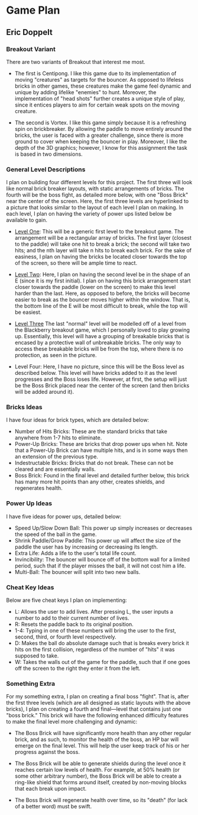 # Game Plan
## Eric Doppelt


### Breakout Variant

There are two variants of Breakout that interest me most.
 
- The first is Centipong. I like this game due to its implementation of moving "creatures" as targets for the bouncer. 
As opposed to lifeless bricks in other games, these creatures make the game feel dynamic and unique by adding lifelike "enemies" to
hunt. Moreover, the implementation of "head shots" further creates a unique style of play, since it entices players to aim for certain
weak spots on the moving creature.

 - The second is Vortex. I like this game simply because it is a refreshing spin on brickbreaker. By allowing the paddle to move entirely
 around the bricks, the user is faced with a greater challenge, since there is more ground to cover when keeping the bouncer in play.
 Moreover, I like the depth of the 3D graphics; however, I know for this assignment the task is based in two dimensions.
 
### General Level Descriptions

I plan on building four different levels for this project. The first three will look like normal brick breaker layouts, with static arrangements 
of bricks. The fourth will be the boss fight, as detailed more below, with one "Boss Brick" near the center of the screen. Here, the first three levels are hyperlinked
to a picture that looks similar to the layout of each level I plan on making. In each level, I plan on having the variety of power ups listed below be available to gain.

- [Level One](https://www.google.com/imgres?imgurl=http%3A%2F%2Fphilippetronis.net%2Fassets%2Fimages%2Frrbbthumb.PNG&imgrefurl=http%3A%2F%2Fphilippetronis.net%2Fwebapps.html&docid=SW8JbWHWls-2GM&tbnid=hsmBQoicvxwxCM%3A&vet=10ahUKEwik3fCvyf_mAhWQq1kKHZLKB6MQMwhJKAQwBA..i&w=1180&h=920&bih=876&biw=707&q=brick%20breaker%20rainbow&ved=0ahUKEwik3fCvyf_mAhWQq1kKHZLKB6MQMwhJKAQwBA&iact=mrc&uact=8):
This will be a generic first level to the breakout game. The arrangement will be a rectangular array of bricks.
The first layer (closest to the paddle) will take one hit to break a brick; the second will take two hits; and the nth layer will take n hits to break each brick.
For the sake of easiness, I plan on having the bricks be located closer towards the top of the screen, so there will be ample time to react.

- [Level Two](https://www.google.com/url?sa=i&source=images&cd=&ved=2ahUKEwjOxvXe4f_mAhWSmOAKHR20B0kQjRx6BAgBEAQ&url=https%3A%2F%2Fwww.vectorstock.com%2Froyalty-free-vector%2Fletter-e-made-from-realistic-stone-tiles-vector-4964533&psig=AOvVaw0CaBSl9g-TbsqxjDNznhTt&ust=1578976972843300):
Here, I plan on having the second level be in the shape of an E (since it is my first initial). I plan on having this brick arrangement start closer towards 
the paddle (lower on the screen) to make this level harder than the last. Here, as opposed to before, the bricks will become easier to break as the bouncer moves higher within the window.
That is, the bottom line of the E will be most difficult to break, while the top will be easiest.

- [Level Three](https://www.google.com/imgres?imgurl=https%3A%2F%2Fwww.brickbreakerguide.com%2Fwp-content%2Fuploads%2F2010%2F05%2Fbrick-breaker-level-16-diagram.gif&imgrefurl=https%3A%2F%2Fwww.brickbreakerguide.com%2Fbrick-breaker-level-16-walkthrough%2F&docid=9kTrKuieTly6rM&tbnid=BEmwSewhzCyVDM%3A&vet=10ahUKEwigiZGs4v_mAhWrtVkKHXZRA8wQMwhMKAMwAw..i&w=221&h=293&bih=876&biw=1207&q=hard%20black%20berry%20brick%20breaker&ved=0ahUKEwigiZGs4v_mAhWrtVkKHXZRA8wQMwhMKAMwAw&iact=mrc&uact=8)
The last "normal" level will be modelled off of a level from the Blackberry breakout game, which I personally loved to play growing up. Essentially, this level will have
a grouping of breakable bricks that is encased by a protective wall of unbreakable bricks. The only way to access these breakable bricks will be from the top, where there is no protection,
 as seen in the picture.

- Level Four: Here, I have no picture, since this will be the Boss level as described below. This level will have bricks added to it as the level progresses and the Boss loses life.
However, at first, the setup will just be the Boss Brick placed near the center of the screen (and then bricks will be added around it). 

### Bricks Ideas

I have four ideas for brick types, which are detailed below:

- Number of Hits Bricks: These are the standard bricks that take anywhere from 1-7 hits to eliminate.
- Power-Up Bricks: These are bricks that drop power ups when hit. Note that a Power-Up Brick can have multiple hits, and is
in some ways then an extension of the previous type.
- Indestructable Bricks: Bricks that do not break. These can not be cleared and are essentially walls.
- Boss Brick: Found in the final level and detailed further below, this brick has many more hit points than any other, creates shields, and regenerates health.

### Power Up Ideas

I have five ideas for power ups, detailed below: 

- Speed Up/Slow Down Ball: This power up simply increases or decreases the speed of the ball in the game.
- Shrink Paddle/Grow Paddle: This power up will affect the size of the paddle the user has by increasing or decreasing its length.
- Extra Life: Adds a life to the user's total life count.
- Invincibility: The bouncer will bounce off of the bottom wall for a limited period, such that if the player misses the ball, it will not cost him a life.
- Multi-Ball: The bouncer will split into two new balls. 

### Cheat Key Ideas

Below are five cheat keys I plan on implementing:

- L: Allows the user to add lives. After pressing L, the user inputs a number to add to their current number of lives.
- R: Resets the paddle back to its original position.
- 1-4: Typing in one of these numbers will bring the user to the first, second, third, or fourth level respectively.
- D: Makes the ball do absolute damage such that is breaks every brick it hits on the first collision, regardless of the number 
of "hits" it was supposed to take. 
- W: Takes the walls out of the game for the paddle, such that if one goes off the screen to the right they enter it from the left.

### Something Extra

For my something extra, I plan on creating a final boss "fight". That is, after
the first three levels (which are all designed as static layouts with the above bricks), I plan on creating
a fourth and final—level that contains just one "boss brick." This brick will have the following enhanced difficulty
features to make the final level more challenging and dynamic:

- The Boss Brick will have significantly more health than any other regular brick, and as such, to monitor the health of the boss, 
an HP bar will emerge on the final level. This will help the user keep track of his or her progress against the boss.

- The Boss Brick will be able to generate shields during the level once it reaches certain low levels of health. For example, at 50% health (or some other arbitrary number), 
the Boss Brick will be able to create a ring-like shield that forms around itself, created by non-moving blocks that each break upon impact.

- The Boss Brick will regenerate health over time, so its "death" (for lack of a better word) must be swift.

